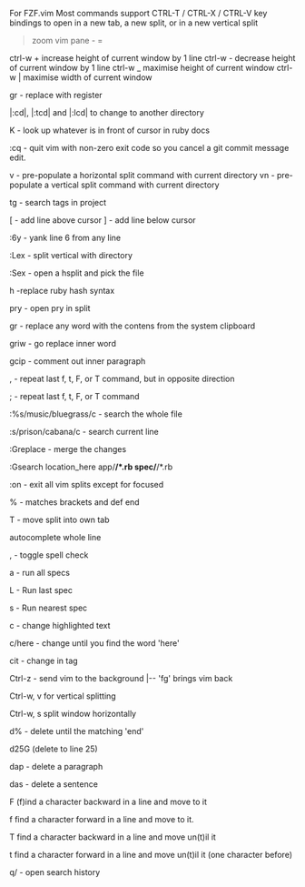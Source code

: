 For FZF.vim
Most commands support CTRL-T / CTRL-X / CTRL-V key bindings to open in a new tab,
a new split, or in a new vertical split

> zoom vim pane
<leader>-
<leader> =

ctrl-w + increase height of current window by 1 line
ctrl-w - decrease height of current window by 1 line
ctrl-w _ maximise height of current window
ctrl-w | maximise width of current window

<leader>gr - replace with register

|:cd|, |:tcd| and |:lcd| to change to another directory

K - look up whatever is in front of cursor in ruby docs

:cq - quit vim with non-zero exit code so you cancel a git commit message edit.

<leader>v - pre-populate a horizontal split command with current directory
<leader>vn - pre-populate a vertical split command with current directory

<leader>tg - search tags in project

[<Space> - add line above cursor
]<Space> - add line below cursor

:6y - yank line 6 from any line

:Lex - split vertical with directory

:Sex - open a hsplit and pick the file

<leader>h -replace ruby hash syntax

<leader>pry - open pry in split

<leader>gr - replace any word with the contens from the system clipboard

griw - go replace inner word

gcip - comment out inner paragraph

, - repeat last f, t, F, or T command, but in opposite direction

; - repeat last f, t, F, or T command

:%s/music/bluegrass/c - search the whole file

:s/prison/cabana/c - search current line

:Greplace - merge the changes

:Gsearch location_here app/**/*.rb spec/**/*.rb

:on - exit all vim splits except for focused

% - matches brackets and def end

<c-w>T - move split into own tab

<Ctrl-x><Ctrl-l> autocomplete whole line

<leader>, - toggle spell check

<leader>a - run all specs

<leader>L - Run last spec

<leader>s - Run nearest spec

c - change highlighted text

c/here - change until you find the word 'here'

cit - change in tag

Ctrl-z - send vim to the background |-- 'fg' brings vim back

Ctrl-w, v for vertical splitting

Ctrl-w, s split window horizontally

d% - delete until the matching 'end'

d25G (delete to line 25)

dap - delete a paragraph

das - delete a sentence

F<char> (f)ind a character backward in a line and move to it

f<char> find a character forward in a line and move to it.

T<char> find a character backward in a line and move un(t)il it

t<char> find a character forward in a line and move un(t)il it (one character
before)

q/ - open search history
